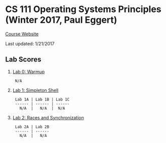# CS 111 Operating Systems Principles (Winter 2017, Paul Eggert)

[Course Website](http://web.cs.ucla.edu/classes/winter17/cs111/index.html)

Last updated: 1/21/2017

## Lab Scores
1. [Lab 0: Warmup](http://web.cs.ucla.edu/classes/winter17/cs111/labs/project0.html)

        N/A

2. [Lab 1: Simpleton Shell](http://web.cs.ucla.edu/classes/winter17/cs111/assign/lab1.html)

        Lab 1A | Lab 1B | Lab 1C
        ------ | ------ | ------
          N/A  |   N/A  |  N/A

3. [Lab 2: Races and Synchronization](http://web.cs.ucla.edu/classes/winter17/cs111/labs/CS111newProject2A.html)

        Lab 2A | Lab 2B 
        ------ | ------ 
          N/A  |   N/A  



